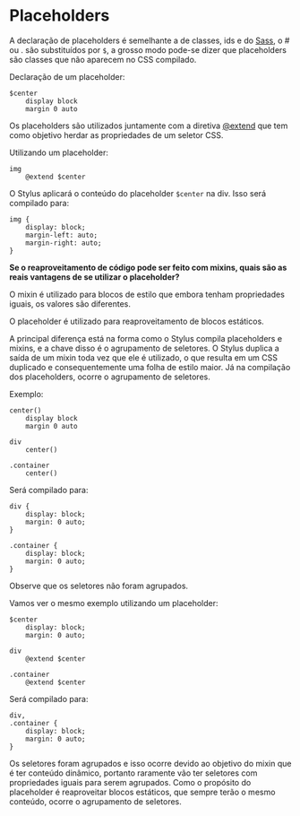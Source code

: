# Placeholders

A declaração de placeholders é semelhante a de classes, ids e do [Sass](https://github.com/Webschool-io/Curso-CSS-SASS), o # ou . são substituídos por `$`, a grosso modo pode-se dizer que placeholders são classes que não aparecem no CSS compilado.

Declaração de um placeholder:

```
$center
	display block
	margin 0 auto
```

Os placeholders são utilizados juntamente com a diretiva [@extend](extend.md) que tem como objetivo herdar as propriedades de um seletor CSS.

Utilizando um placeholder:

```
img
	@extend $center
```

O Stylus aplicará o conteúdo do placeholder `$center` na div. Isso será compilado para:

```
img {
	display: block;
	margin-left: auto;
	margin-right: auto;
}
```

**Se o reaproveitamento de código pode ser feito com mixins, quais são as reais vantagens de se utilizar o placeholder?**

O mixin é utilizado para blocos de estilo que embora tenham propriedades iguais, os valores são diferentes.

O placeholder é utilizado para reaproveitamento de blocos estáticos.

A principal diferença está na forma como o Stylus compila placeholders e mixins, e a chave disso é o agrupamento de seletores. O Stylus duplica a saída de um mixin toda vez que ele é utilizado, o que resulta em um CSS duplicado e consequentemente uma folha de estilo maior. Já na compilação dos placeholders, ocorre o agrupamento de seletores.

Exemplo:

```
center()
    display block
    margin 0 auto

div
	center()

.container
	center()
```

Será compilado para:

```
div {
	display: block;
	margin: 0 auto;
}

.container {
	display: block;
	margin: 0 auto;
}
```

Observe que os seletores não foram agrupados.

Vamos ver o mesmo exemplo utilizando um placeholder:

```
$center
	display: block;
	margin: 0 auto;

div
	@extend $center

.container
	@extend $center
```
Será compilado para:

```
div,
.container {
	display: block;
	margin: 0 auto;
}

```

Os seletores foram agrupados e isso ocorre devido ao objetivo do mixin que é ter conteúdo dinâmico, portanto raramente vão ter seletores com propriedades iguais para serem agrupados. Como o propósito do placeholder é reaproveitar blocos estáticos, que sempre terão o mesmo conteúdo, ocorre o agrupamento de seletores.
